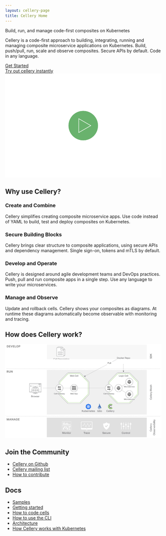 ```yaml
---
layout: cellery-page
title: Cellery Home
---
```

<div class="row cCellery-io-White-row cCelleryIntro" style="padding-top:0; background-image:none;">
   <div class="container">
      <div class="col-xs-12 col-sm-12 col-md-12 col-lg-12 cCellery-io-Home-Tag">
         <div>
            <p class="cMainParagraph">Build, run, and manage code-first composites on Kubernetes</p>
         </div>
      </div>
      <div class="col-xs-12 col-sm-16 col-md-6 col-lg-6 cCellery-io-Home-Left-col">
         <div class="col-xs-12 col-sm-12 col-md-12 col-lg-12 cCellery-io-Home-main-content-wraper">
            <div class="col-xs-12 col-sm-12 col-md-12 col-lg-12 cCellery-io-Home-main-instructions cLeft-pading-none">
               <p>Cellery is a code-first approach to building, integrating, running and managing composite microservice applications on Kubernetes. Build, push/pull, run, scale and observe composites. Secure APIs by default. Code in any language.
</p>
            </div>
            <!-- <p><a class="cGreenLink" href="/philosophy">LEARN MORE ></a></p> -->
            <div class="cHomeButtonContainer">
               <a class="cCellery-io-Home-main-download-button" href="https://github.com/wso2-cellery/sdk/blob/master/README.md" target="_blank">Get Started</a>
            </div>
            <!-- <p class="cCellery-io-Home-OS">Distributions available </br>for Linux, OS X and Windows</p> -->
            <!-- <hr class="cHr"> -->
         </div>
      </div>
      <div class="col-xs-12 col-sm-16 col-md-6 col-lg-6 cCellery-io-Home-Right-col cCellery-io-Home-widget">
         <a class="cTry" href="https://www.katacoda.com/wso2/courses/cellery" target="_blank">Try out cellery instantly</a>
         <div class="cVideoConatiner cBorderGray ">
 <div class="VideoR-one cGoToTop" id="videoClick_1" onclick="this.nextElementSibling.style.display = 'block'; this.style.display = 'none'">
          <img src="/img/play2.svg"/>
                </div>
                <div class="embed-responsive embed-responsive-16by9 " style="display:none">
<div class="embed-container" id="video_1"></div>
                </div>
</div>
      </div>
   </div>
</div>
<div class="row cCellery-io-White-row" style="padding-top:0;">
   <div class="container">
      <div class="col-xs-12 col-sm-12 col-md-12 col-lg-12  cCelleryBoxHomeContainer">
         <div class="col-xs-12 col-sm-12 col-md-12 col-lg-12">
            <h2>Why use Cellery?</h2>
         </div>
         <div class="col-xs-12 col-sm-12 col-md-3 col-lg-3" >
            <div class="cCelleryBoxHome">
               <!-- <div class="cCelleryBoxImg">
                  <img src="/img/create-cloud.svg"/>
               </div> -->
               <h3 class="box3">Create and Combine</h3>
               <p>Cellery simplifies creating composite microservice apps. Use code instead of YAML to build, test and deploy composites on Kubernetes.</p>
            </div>
         </div> 
         <div class="col-xs-12 col-sm-12 col-md-3 col-lg-3 " >
            <div class="cCelleryBoxHome">
               <!-- <div class="cCelleryBoxImg">
                  <img src="/img/structure-secure.svg"/>
               </div> -->
               <h3 class="box3">Secure Building Blocks</h3>
               <p>Cellery brings clear structure to composite applications, using secure APIs and dependency management. Single sign-on, tokens and mTLS by default.
</p>
            </div>
         </div>
         <div class="col-xs-12 col-sm-12 col-md-3 col-lg-3 " >
            <div class="cCelleryBoxHome">
               <!-- <div class="cCelleryBoxImg">
                  <img src="/img/agile-dev.svg"/>
               </div> -->
               <h3 class="box2">Develop and Operate</h3>
               <p>Cellery is designed  around agile development teams and DevOps practices. Push, pull and run composite apps in a single step. Use any language to write your microservices.
</p>
            </div>
         </div>
         <div class="col-xs-12 col-sm-12 col-md-3 col-lg-3 " >
            <div class="cCelleryBoxHome">
               <!-- <div class="cCelleryBoxImg">
                  <img src="/img/observable.svg"/>
               </div> -->
               <h3 class="box3">Manage and Observe</h3>
               <p>Update and rollback cells. Cellery shows your composites as diagrams. At runtime these diagrams automatically become observable with monitoring and tracing.</p>
            </div>
         </div>
         <!-- <div class="col-xs-12 col-sm-12 col-md-6 col-lg-6 cCelleryLinksomeContainer">
            <ul>
               <li>
                  <a href="">Try out Cellery on Katacoda</a>
               </li>
               <li>
                  <a href="">Get started with Cellery on GCP or Kubernetes</a>
               </li>
            </ul>
            </div> -->
      </div>
      <div class=""></div>
   </div>
</div>
<div class="row cCellery-io-Gray-row">
   <div class="container" data-aos="fade-up">
      <div class="col-xs-12 col-sm-8 col-md-8 col-lg-8">
         <h2>How does Cellery work?</h2>
      </div>
      <!-- <div class="col-xs-12 col-sm-12 col-md-10 col-lg-10 cListContainerHome">
         <ul>
            <li> Write simple code that packages microservices together into cells, which are simply groups of microservices with well-defined APIs.</li>
            <li>Compile cells into immutable images. Push and pull images from any docker repository.</li>
            <li>Connect cells together into applications.</li>
            <li>Your application is secure by default using mTLS and JWT tokens with embedded microgateways.</li>
            <li>Manage and observe cells with simple tools, tracing, and monitoring.</li>
            <li>Cellery extends Kubernetes and Istio, supporting multiple clouds including Google, AWS, Azure and OpenShift.</li>
            <li>Cellery is completely open source and supports writing apps in any language</li>
         </ul>
      </div> -->
      <div class="col-xs-12 col-sm-12 col-md-12 col-lg-12 cDaigramContainerHome">
       <div class="cDiagramBorder"  data-aos="fade-up">
         <div class="cChinaAdvantageBlock" data-aos="fade-up">
            <img src="/img/diagram/cellery-architecture_step-01.svg"/>
         </div>
         <div class="cChinaAdvantageBlock" data-aos="fade-up" data-aos-anchor-placement="bottom-bottom" style="margin-top: -60px;">
            <img src="/img/diagram/cellery-architecture_step-02.svg"/>
         </div>
         <div class="cChinaAdvantageBlock" data-aos="fade-up">
            <img src="/img/diagram/cellery-architecture_step-03.svg"/>
         </div>
         </div>
      </div>
   </div>
   </div>
<!-- <div class="row cCellery-io-Gray-row" id="Get-Started">
<div class="container">
   <div class="col-xs-12 col-sm-12 col-md-6 col-lg-6 cListContainerHome">
      <h2>Get Started</h2>
   </div>
</div> -->
<div class="row cCellery-io-White-row">
   <div class="container">
      <div class="col-xs-12 col-sm-12 col-md-6 col-lg-6 cListContainerHome cLinksList">
      <h2 id="community">Join the Community</h2>
      <ul>
        <li><a href="https://github.com/wso2-cellery/sdk" target="_blank">Cellery on Github</a></li>
        <li><a href="https://groups.google.com/forum/#!forum/wso2-cellery-dev" target="_blank">Cellery mailing list</a></li>
        <li><a href="https://github.com/wso2-cellery/sdk/blob/master/CONTRIBUTING.md" target="_blank">How to contribute</a></li>
      </ul>
      </div>
      <div class="col-xs-12 col-sm-12 col-md-6 col-lg-6 cListContainerHome cLinksList">
      <h2 id="docs">Docs</h2>
      <ul>
        <li><a href="https://github.com/wso2-cellery/samples" target="_blank">Samples</a></li>
        <li><a href="https://github.com/wso2-cellery/sdk/blob/master/README.md" target="_blank">Getting started</a></li>
        <li><a href="https://github.com/wso2-cellery/sdk/blob/master/docs/cell-reference.md" target="_blank">How to code cells</a></li>
        <li><a href="https://github.com/wso2-cellery/sdk/blob/master/docs/cli-reference.md" target="_blank">How to use the CLI</a></li>
        <li><a href="https://github.com/wso2-cellery/sdk/blob/master/docs/cellery-architecture.md" target="_blank">Architecture</a></li>
        <li><a href="https://github.com/wso2-cellery/sdk/blob/master/docs/cellery-and-kubernetes.md" target="_blank">How Cellery 
        works with Kubernetes</a></li>
      </ul>
   </div>
</div>


   <script>
        $(document).ready(function() {

            $('.cCelleryDemo').addClass("cCelleryDemoClass");

        });

        $('.VideoR-one').click(function() {

            var videos = ["", "SkgrHUhK4SI"];

            var video_div = $(this).attr('id');
            var video_div = video_div.split("_");
            var vcode = video_div[1];

            $("#video_" + vcode).html('<iframe width="100%" height="373" src="https://www.youtube.com/embed/' + videos[vcode] + '?autoplay=1&wmode=transparent&VQ=HD1080" frameborder="0" allowfullscreen wmode="Opaque"></iframe>');
            $("#video_" + vcode).show();
            $('.cPlayTitle').toggleClass('cPlay');

            $('.cVideoRow').addClass('cPLAY-VideoRow');
            $('.cConVideoContainer').addClass('cPLAY-VideoContainer');

        });
    </script>

 <style>
.cVideoConatiner {
   background-image: url("/img/demo.gif");
   background-repeat: no-repaet;
}
</style>